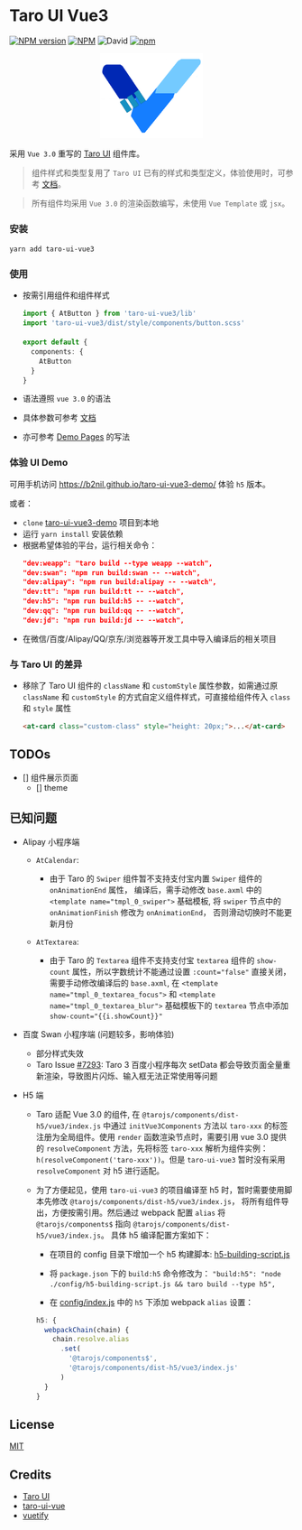 # Taro UI Vue3

[![NPM version](https://img.shields.io/npm/v/taro-ui-vue3.svg)](https://npmjs.org/package/taro-ui-vue3)
[![NPM](https://img.shields.io/npm/l/taro-ui-vue3)](./LECENSE)
![David](https://img.shields.io/david/b2nil/taro-ui-vue3)
[![npm](https://img.shields.io/npm/dm/taro-ui-vue3)](https://www.npmjs.com/package/taro-ui-vue3)

<p align="center">
  <img height="150" alt="taro-ui-vue3 logo" src="./src/assets/images/logo_taro.png"/>
</p>

采用 `Vue 3.0` 重写的 [Taro UI](https://github.com/NervJS/taro-ui) 组件库。

> 组件样式和类型复用了 `Taro UI` 已有的样式和类型定义，体验使用时，可参考 [文档](https://b2nil.github.io/taro-ui-vue3/docs/introduction)。

> 所有组件均采用 `Vue 3.0` 的渲染函数编写，未使用 `Vue Template` 或 `jsx`。

### 安装

```bash
yarn add taro-ui-vue3
```

### 使用

- 按需引用组件和组件样式

  ```typescript
  import { AtButton } from 'taro-ui-vue3/lib'
  import 'taro-ui-vue3/dist/style/components/button.scss'

  export default {
    components: {
      AtButton
    }
  }
  ```

- 语法遵照 `vue 3.0` 的语法
- 具体参数可参考 [文档](https://b2nil.github.io/taro-ui-vue3/docs/introduction)
- 亦可参考 [Demo Pages](./src/pages) 的写法

### 体验 UI Demo

可用手机访问 https://b2nil.github.io/taro-ui-vue3-demo/ 体验 `h5` 版本。

或者：

- `clone` [taro-ui-vue3-demo](https://b2nil.github.io/taro-ui-vue3) 项目到本地
- 运行 `yarn install` 安装依赖
- 根据希望体验的平台，运行相关命令：
  ```json
  "dev:weapp": "taro build --type weapp --watch",
  "dev:swan": "npm run build:swan -- --watch",
  "dev:alipay": "npm run build:alipay -- --watch",
  "dev:tt": "npm run build:tt -- --watch",
  "dev:h5": "npm run build:h5 -- --watch",
  "dev:qq": "npm run build:qq -- --watch",
  "dev:jd": "npm run build:jd -- --watch",
  ```
- 在微信/百度/Alipay/QQ/京东/浏览器等开发工具中导入编译后的相关项目

### 与 Taro UI 的差异

- 移除了 Taro UI 组件的 `className` 和 `customStyle` 属性参数，如需通过原 `className` 和 `customStyle` 的方式自定义组件样式，可直接给组件传入 `class` 和 `style` 属性
  ```html
  <at-card class="custom-class" style="height: 20px;">...</at-card>
  ```

## TODOs

- [] 组件展示页面
  - [] theme

## 已知问题

- Alipay 小程序端

  - `AtCalendar`:

    - 由于 Taro 的 `Swiper` 组件暂不支持支付宝内置 `Swiper` 组件的 `onAnimationEnd` 属性， 编译后，需手动修改 `base.axml` 中的 `<template name="tmpl_0_swiper">` 基础模板, 将 `swiper` 节点中的 `onAnimationFinish` 修改为 `onAnimationEnd`， 否则滑动切换时不能更新月份

  - `AtTextarea`:
    - 由于 Taro 的 `Textarea` 组件不支持支付宝 `textarea` 组件的 `show-count` 属性，所以字数统计不能通过设置 `:count="false"` 直接关闭， 需要手动修改编译后的 `base.axml`, 在 `<template name="tmpl_0_textarea_focus">` 和 `<template name="tmpl_0_textarea_blur">` 基础模板下的 `textarea` 节点中添加 `show-count="{{i.showCount}}"`

- 百度 Swan 小程序端 (问题较多，影响体验)

  - 部分样式失效
  - Taro Issue [#7293](https://github.com/NervJS/taro/issues/7293): Taro 3 百度小程序每次 setData 都会导致页面全量重新渲染，导致图片闪烁、输入框无法正常使用等问题

- H5 端

  - Taro 适配 Vue 3.0 的组件, 在 `@tarojs/components/dist-h5/vue3/index.js` 中通过 `initVue3Components` 方法以 `taro-xxx` 的标签注册为全局组件。使用 `render` 函数渲染节点时，需要引用 vue 3.0 提供的 `resolveComponent` 方法，先将标签 `taro-xxx` 解析为组件实例： `h(resolveComponent('taro-xxx'))`。但是 `taro-ui-vue3` 暂时没有采用 `resolveComponent` 对 h5 进行适配。

  - 为了方便起见，使用 `taro-ui-vue3` 的项目编译至 h5 时，暂时需要使用脚本先修改 `@tarojs/components/dist-h5/vue3/index.js`， 将所有组件导出，方便按需引用。然后通过 webpack 配置 `alias` 将 `@tarojs/components$` 指向 `@tarojs/components/dist-h5/vue3/index.js`。 具体 h5 编译配置方案如下：

    - 在项目的 config 目录下增加一个 h5 构建脚本: [h5-building-script.js](./config/h5-building-script.js)

    - 将 `package.json` 下的 `build:h5` 命令修改为：
      `"build:h5": "node ./config/h5-building-script.js && taro build --type h5",`

    - 在 [config/index.js](./config/index.js) 中的 `h5` 下添加 webpack `alias` 设置：

    ```typescript
    h5: {
      webpackChain(chain) {
        chain.resolve.alias
          .set(
            '@tarojs/components$',
            '@tarojs/components/dist-h5/vue3/index.js'
          )
      }
    }
    ```

## License

[MIT](./LICENSE)

## Credits

- [Taro UI](https://github.com/NervJS/taro-ui)
- [taro-ui-vue](https://github.com/psaren/taro-ui-vue)
- [vuetify](https://github.com/vuetifyjs/vuetify)
